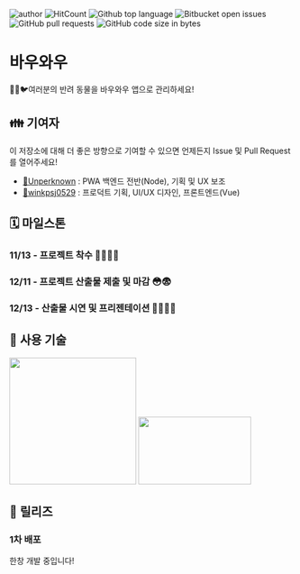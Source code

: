 ![author](https://img.shields.io/badge/author-Unperknown-lightgrey.svg)
![HitCount](http://hits.dwyl.io/Unperknown/Bow-Wow.svg)
![Github top language](https://img.shields.io/github/languages/top/Unperknown/Bow-Wow)
![Bitbucket open issues](https://img.shields.io/github/issues/Unperknown/Bow-Wow)
![GitHub pull requests](https://img.shields.io/github/issues-pr/Unperknown/Bow-Wow)
![GitHub code size in bytes](https://img.shields.io/github/languages/code-size/Unperknown/Bow-wow)

# 바우와우

🐶🐱🐦여러분의 반려 동물을 바우와우 앱으로 관리하세요!

## 👪 기여자

이 저장소에 대해 더 좋은 방향으로 기여할 수 있으면 언제든지 Issue 및 Pull Request를 열어주세요!

- [🔗Unperknown](https://github.com/Unperknown) : PWA 백엔드 전반(Node), 기획 및 UX 보조
- [🔗winkpsj0529](https://github.com/winkpsj0529) : 프로덕트 기획, UI/UX 디자인, 프론트엔드(Vue)

## 🗓 마일스톤

### 11/13 - 프로젝트 착수 👩‍💻👨‍💻
### 12/11 - 프로젝트 산출물 제출 및 마감 😳😨
### 12/13 - 산출물 시연 및 프리젠테이션 👨‍🏫👩‍🏫

## 🔑 사용 기술

<img src="https://upload.wikimedia.org/wikipedia/commons/thumb/9/95/Vue.js_Logo_2.svg/1200px-Vue.js_Logo_2.svg.png" width="225" height="225" />
<img src="https://nodejs.org/static/images/logos/nodejs-new-pantone-black.png" width="200" height="120" />

## 📱 릴리즈

### 1차 배포

한창 개발 중입니다!

